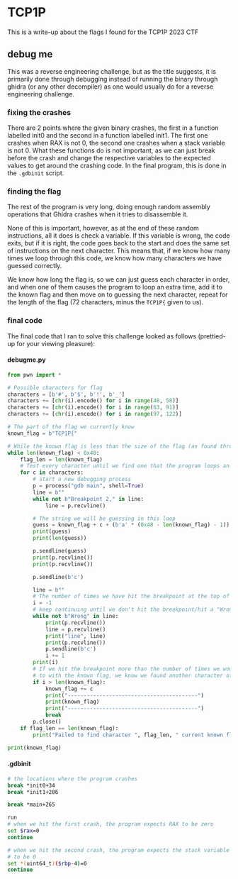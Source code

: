 # TCP1P
This is a write-up about the flags I found for the TCP1P 2023 CTF

## debug me
This was a reverse engineering challenge, but as the title suggests, it is primarily done through debugging instead of running the binary through ghidra (or any other decompiler) as one would usually do for a reverse engineering challenge.
### fixing the crashes
There are 2 points where the given binary crashes, the first in a function labelled init0 and the second in a function labelled init1. The first one crashes when RAX is not 0, the second one crashes when a stack variable is not 0. What these functions do is not important, as we can just break before the crash and change the respective variables to the expected values to get around the crashing code. In the final program, this is done in the `.gdbinit` script.
### finding the flag
The rest of the program is very long, doing enough random assembly operations that Ghidra crashes when it tries to disassemble it.  

None of this is important, however, as at the end of these random instructions, all it does is check a variable. If this variable is wrong, the code exits, but if it is right, the code goes back to the start and does the same set of instructions on the next character. This means that, if we know how many times we loop through this code, we know how many characters we have guessed correctly.  

We know how long the flag is, so we can just guess each character in order, and when one of them causes the program to loop an extra time, add it to the known flag and then move on to guessing the next character, repeat for the length of the flag (72 characters, minus the `TCP1P{` given to us). 
### final code
The final code that I ran to solve this challenge looked as follows (prettied-up for your viewing pleasure):  
#### debugme.py
```py
from pwn import *

# Possible characters for flag
characters = [b'#', b'$', b'!', b'_']
characters += [chr(i).encode() for i in range(48, 58)]
characters += [chr(i).encode() for i in range(63, 91)]
characters += [chr(i).encode() for i in range(97, 122)]

# The part of the flag we currently know
known_flag = b"TCP1P{"

# While the known flag is less than the size of the flag (as found through reading the disassembly)
while len(known_flag) < 0x48:
    flag_len = len(known_flag)
    # Test every character until we find one that the program loops an extra time for
    for c in characters:
        # start a new debugging process
        p = process("gdb main", shell=True)
        line = b""
        while not b"Breakpoint 2," in line:
            line = p.recvline()

        # The string we will be guessing in this loop
        guess = known_flag + c + (b'a' * (0x48 - len(known_flag) - 1))
        print(guess)
        print(len(guess))

        p.sendline(guess)
        print(p.recvline())
        print(p.recvline())

        p.sendline(b'c')

        line = b""
        # The number of times we have hit the breakpoint at the top of the coop
        i = -1
        # keep continuing until we don't hit the breakpoint/hit a "Wrong" response
        while not b"Wrong" in line:
            print(p.recvline())
            line = p.recvline()
            print("line", line)
            print(p.recvline())
            p.sendline(b'c')
            i += 1
        print(i)
        # If we hit the breakpoint more than the number of times we would expect
        # to with the known flag, we know we found another character of the flag
        if i > len(known_flag):
            known_flag += c
            print("-----------------------------------------")
            print(known_flag)
            print("-----------------------------------------")
            break
        p.close()
    if flag_len == len(known_flag):
        print("Failed to find character ", flag_len, " current known flag: ", known_flag)

print(known_flag)
```
#### .gdbinit
```sh
# the locations where the program crashes
break *init0+34
break *init1+206

break *main+265  

run
# when we hit the first crash, the program expects RAX to be zero
set $rax=0
continue

# when we hit the second crash, the program expects the stack variable
# to be 0
set *(uint64_t)($rbp-4)=0
continue
```